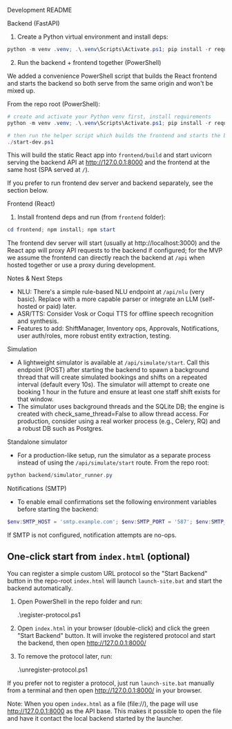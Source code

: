 Development README

Backend (FastAPI)

1. Create a Python virtual environment and install deps:

```powershell
python -m venv .venv; .\.venv\Scripts\Activate.ps1; pip install -r requirements.txt
```

2. Run the backend + frontend together (PowerShell)

We added a convenience PowerShell script that builds the React frontend and starts the backend so both serve from the same origin and won't be mixed up.

From the repo root (PowerShell):

```powershell
# create and activate your Python venv first, install requirements
python -m venv .venv; .\.venv\Scripts\Activate.ps1; pip install -r requirements.txt

# then run the helper script which builds the frontend and starts the backend
./start-dev.ps1
```

This will build the static React app into `frontend/build` and start uvicorn serving the backend API at http://127.0.0.1:8000 and the frontend at the same host (SPA served at `/`).

If you prefer to run frontend dev server and backend separately, see the section below.

Frontend (React)

1. Install frontend deps and run (from `frontend` folder):

```powershell
cd frontend; npm install; npm start
```

The frontend dev server will start (usually at http://localhost:3000) and the React app will proxy API requests to the backend if configured; for the MVP we assume the frontend can directly reach the backend at `/api` when hosted together or use a proxy during development.

Notes & Next Steps

- NLU: There's a simple rule-based NLU endpoint at `/api/nlu` (very basic). Replace with a more capable parser or integrate an LLM (self-hosted or paid) later.
- ASR/TTS: Consider Vosk or Coqui TTS for offline speech recognition and synthesis.
- Features to add: ShiftManager, Inventory ops, Approvals, Notifications, user auth/roles, more robust entity extraction, testing.

Simulation

- A lightweight simulator is available at `/api/simulate/start`. Call this endpoint (POST) after starting the backend to spawn a background thread that will create simulated bookings and shifts on a repeated interval (default every 10s). The simulator will attempt to create one booking 1 hour in the future and ensure at least one staff shift exists for that window.
- The simulator uses background threads and the SQLite DB; the engine is created with check_same_thread=False to allow thread access. For production, consider using a real worker process (e.g., Celery, RQ) and a robust DB such as Postgres.

Standalone simulator

- For a production-like setup, run the simulator as a separate process instead of using the `/api/simulate/start` route. From the repo root:

```powershell
python backend/simulator_runner.py
```

Notifications (SMTP)

- To enable email confirmations set the following environment variables before starting the backend:

```powershell
$env:SMTP_HOST = 'smtp.example.com'; $env:SMTP_PORT = '587'; $env:SMTP_USER = 'username'; $env:SMTP_PASS = 'password'; $env:FROM_EMAIL = 'no-reply@example.com'
```

If SMTP is not configured, notification attempts are no-ops.

## One-click start from `index.html` (optional)

You can register a simple custom URL protocol so the "Start Backend" button in the repo-root `index.html` will launch `launch-site.bat` and start the backend automatically.

1. Open PowerShell in the repo folder and run:

	.\register-protocol.ps1

2. Open `index.html` in your browser (double-click) and click the green "Start Backend" button. It will invoke the registered protocol and start the backend, then open http://127.0.0.1:8000/

3. To remove the protocol later, run:

	.\unregister-protocol.ps1

If you prefer not to register a protocol, just run `launch-site.bat` manually from a terminal and then open http://127.0.0.1:8000/ in your browser.

Note: When you open `index.html` as a file (file://), the page will use http://127.0.0.1:8000 as the API base. This makes it possible to open the file and have it contact the local backend started by the launcher.
